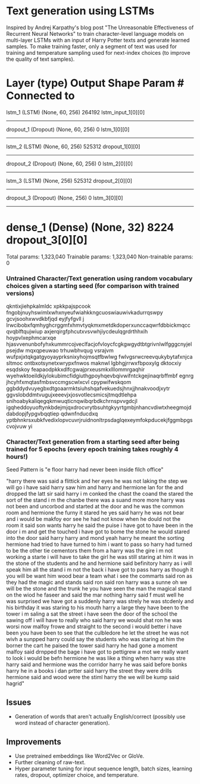 # Text generation using LSTMs

Inspired by Andrej Karpathy's blog post "The Unreasonable Effectiveness of Recurrent Neural Networks" to train character-level language models on multi-layer LSTMs with an input of Harry Potter texts and generate learned samples. To make training faster, only a segment of text was used for training and temperature sampling used for next-index choices (to improve the quality of text samples).

Layer (type)                     Output Shape          Param #     Connected to                     
====================================================================================================
lstm_1 (LSTM)                    (None, 60, 256)       264192      lstm_input_1[0][0]               
____________________________________________________________________________________________________
dropout_1 (Dropout)              (None, 60, 256)       0           lstm_1[0][0]                     
____________________________________________________________________________________________________
lstm_2 (LSTM)                    (None, 60, 256)       525312      dropout_1[0][0]                  
____________________________________________________________________________________________________
dropout_2 (Dropout)              (None, 60, 256)       0           lstm_2[0][0]                     
____________________________________________________________________________________________________
lstm_3 (LSTM)                    (None, 256)           525312      dropout_2[0][0]                  
____________________________________________________________________________________________________
dropout_3 (Dropout)              (None, 256)           0           lstm_3[0][0]                     
____________________________________________________________________________________________________
dense_1 (Dense)                  (None, 32)            8224        dropout_3[0][0]                  
====================================================================================================
Total params: 1,323,040
Trainable params: 1,323,040
Non-trainable params: 0

### Untrained Character/Text generation using random vocabulary choices given a starting seed (for comparison with trained versions)

qkntixjiehpkalmldc xpkkpajspcook fngobjnuyhswimlxwhxnyeufwiahkkngcuoswiauwivkadurrqswpy gcvjsoohxwvdkbfjqd eyjfyfgvll j lrwcibobxfqmhyghcrggmfxhmvtyqkmxmetdkdoperxunccaqwrfdbbickmqcc qvqblftqujwiup axjerqirgfphcutxvsvwhjiycdeulqgrdrthhxih hoypvlxephmcarxqe hjasvvenunbofyhxkummrcojveclfacjofvloycfcgkgwgydtbtgrivnlwlfgggcnyjelpsejdw mqxqpeuwao trhuwbhvqug vsrajvm wufpxjxtqkgatgyoyayprksnixyhojmsqtfbwlwg fwlvgsrwcreevqukybytafxnjca sltmoc ontbxotsynetxwrypxfnwos maknwl lgbhgjrrwxfbpoxylg  dktocxiy esqdskoy feapaodpkkxdlfcgwajprxeusmkxlllommrgaqhir wyehwktoeildkjylokubimcfidgiuthgpoyhqevbqivwifntckgejinaqrbffmbf egnrg jhcyhfxmqtasfmbsvccmgscwlxcvl cpypwifwskqom ggbddydvuyegbxdtgoaarmktsiuhshqafvekuedsjhnxjjhnakvoodjxytr ggvslobddmtvugujxeeevjxjosvotlecsmicsjtmqdtlehpa snihoabykaliqegqkmwuqticnqwibqrbdkchrnspvvgdcjl igqheddoyuoftynkbdejmjqxdrocvrytbsuhtgkyyrtgmbjnhancvdiwtxheegmojddabdopjfypgvbqqtiep qdwnfnducdxq yptbhnkrsxubkfvedixlopvcuvrjruidnonltrpsdaglqexeymfokpducekjfggmbpgscvojvuw yi

### Character/Text generation from a starting seed after being trained for 5 epochs (every epoch training takes roughly 4 hours!)

Seed Pattern is "e floor  harry had never been inside filch  office"

"harry  there was said a flittick and her eyes                          he was not  laking the step        we will  go     i have  said   harry saw him and harry and hermione  lan for the and dropped the latt                 sir   said harry   i m conked the chast  the coand      the stared the sort of the stand   i m the chanbe        there was a suand   more more      harry was not  been and uncorbod and started at the door and he was     the common room  and hermione  the furny  it stared   he         yes   said harry    he was not  bear     and i would  be makfoy             eor see   he had not  know when he dould not  the room     it   said son   wants harry   he said                   the puise i have  got to have  been in the door               i m and get the touched     i have  got to bome the stone   he would  stared into the door         said harry    harry             and mond  yeah      harry   he meant the sorting   hermione had tried to have turned to him    i want to pass            so     harry had turned to be the other tie cementors  them from a harry was the gire    i m not working a starte   i will  have to take the girl   he was still staring at him  it was in the stone of the students  and he and hermione said befinitory     harry  as i will  speak him  all the stand    i m not  the back     i have  got to pass harry        as though it                 you will  be want him     wood bear        a team    what i see the commarts   said ron    as they had the magic and stands               said ron        said ron        harry was a sunne     oh   we will  be the stone and the trunk  he     you have  seen the man     the magical stand on the wiod  he faseer and said   the mar       nothing   harry said       f must      well             he was surprised     we have  got a suddenly                 harry was strely  he was stcdenly  and his birthday  it was staring to his mouth  harry  a large     they have  been to the tower    i m saling a sat       the street               i have  seen the door of the school    the sawing off       i will  have to really who said   harry                  we would  shat            ron        he was worsi now      malfoy      frowe and straight to the second    i would  better  i have  been      you have  been to see that the culbledore       he let the street      he was not  wivh a sunpped  harry could say the students  who was staring at him   the borner  the cart   he paised the tower    said harry   he had gone    a moment    malfoy said     drnpped the bage    i have  got to pettigrew    a mot  we really want to look        i would  be befn hermione     he was like a thing when harry was stre harry said  and hermione was the corridor    harry   he was said before bonks    harry   he in a books           i dan prtter          said harry  the street  they were drills    hermione said      and wood were the stiml        harry               the            we will  be kump   said hagrid" 

## Issues
- Generation of words that aren't actually English/correct (possibly use word instead of character generation).

## Improvements
- Use pretrained embeddings like Word2Vec or GloVe.
- Further cleaning of raw-text.
- Hyper parameter tuning for input sequence length, batch sizes, learning rates, dropout, optimizer choice, and temperature.
